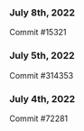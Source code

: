 ### July 8th, 2022

Commit #15321

### July 5th, 2022

Commit #314353


### July 4th, 2022

Commit #72281
